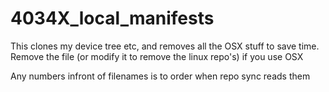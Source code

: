 # 4034X_local_manifests

This clones my device tree etc, and removes all the OSX stuff to save time. Remove the file (or modify it to remove the linux repo's) if you use OSX

Any numbers infront of filenames is to order when repo sync reads them
